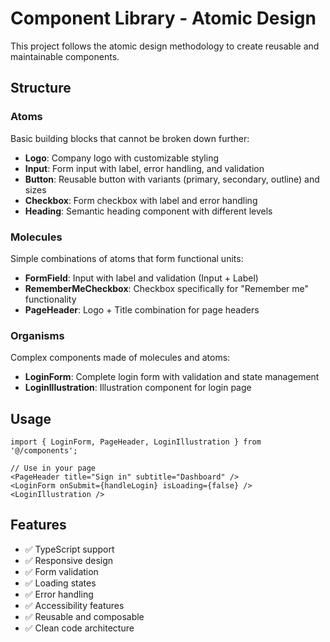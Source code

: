 # Component Library - Atomic Design

This project follows the atomic design methodology to create reusable and maintainable components.

## Structure

### Atoms

Basic building blocks that cannot be broken down further:

- **Logo**: Company logo with customizable styling
- **Input**: Form input with label, error handling, and validation
- **Button**: Reusable button with variants (primary, secondary, outline) and sizes
- **Checkbox**: Form checkbox with label and error handling
- **Heading**: Semantic heading component with different levels

### Molecules

Simple combinations of atoms that form functional units:

- **FormField**: Input with label and validation (Input + Label)
- **RememberMeCheckbox**: Checkbox specifically for "Remember me" functionality
- **PageHeader**: Logo + Title combination for page headers

### Organisms

Complex components made of molecules and atoms:

- **LoginForm**: Complete login form with validation and state management
- **LoginIllustration**: Illustration component for login page

## Usage

```tsx
import { LoginForm, PageHeader, LoginIllustration } from '@/components';

// Use in your page
<PageHeader title="Sign in" subtitle="Dashboard" />
<LoginForm onSubmit={handleLogin} isLoading={false} />
<LoginIllustration />
```

## Features

- ✅ TypeScript support
- ✅ Responsive design
- ✅ Form validation
- ✅ Loading states
- ✅ Error handling
- ✅ Accessibility features
- ✅ Reusable and composable
- ✅ Clean code architecture
